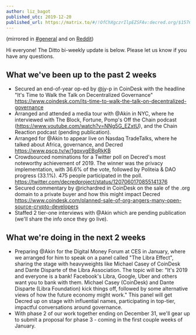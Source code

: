 ```yaml
---
author: liz_bagot
published_utc: 2019-12-20
published_url: https://matrix.to/#/!OfChXgczrIlpEZSFAv:decred.org/$157688104168179yKazt:decred.org
---
```


(mirrored in [#general](https://matrix.to/#/!MgQoetFiyjrHAywokv:decred.org/$157688113768182lyatq:decred.org) and on [Reddit](https://www.reddit.com/r/decred/comments/eds1ka/ditto_biweekly_update_dec_20_2019/))

Hi everyone! The Ditto bi-weekly update is below. Please let us know if you have any questions.

## What we've been up to the past 2 weeks

- Secured an end-of-year op-ed by @jy-p in CoinDesk with the headline "It's Time to Walk the Talk on Decentralized Governance" https://www.coindesk.com/its-time-to-walk-the-talk-on-decentralized-governance
- Arranged and attended a media tour with @Akin in NYC, where he interviewed with The Block, Fortune, Pomp's Off the Chain podcast (https://www.youtube.com/watch?v=NNg5G_EZxtU), and the Chain Reaction podcast (pending publication).
- Arranged for @Akin to appear live on Nasdaq TradeTalks, where he talked about Africa, governance, and Decred https://www.pscp.tv/w/1gqxvgEBqRkKB
- Crowdsourced nominations for a Twitter poll on Decred's most noteworthy achievement of 2019. The winner was the privacy implementation, with 36.6% of the vote, followed by Politeia & DAO progress (33.1%). 475 people participated in the poll. https://twitter.com/decredproject/status/1207060170855141376
- Secured commentary by @richardred in CoinDesk on the sale of the .org domain to a private buyer and how this might impact Decred https://www.coindesk.com/planned-sale-of-org-angers-many-open-source-crypto-developers
- Staffed 2 tier-one interviews with @Akin which are pending publication (we'll share the info once they go live).

## What we're doing in the next 2 weeks

- Preparing @Akin for the Digital Money Forum at CES in January, where we arranged for him to speak on a panel called "The Libra Effect", sharing the stage with heavyweights like Michael Casey of CoinDesk and Dante Disparte of the Libra Association. The topic will be: "It's 2019 and everyone is a bank! Facebook's Libra, Google, Uber and others want you to bank with them. Michael Casey (CoinDesk) and Dante Disparte (Libra Foundation) kick things off, followed by some alternative views of how the future economy might work." This panel will get Decred up on stage with influential names, participating in top-tier, impactful conversations around governance.
- With phase 2 of our work together ending on December 31, we'll gear up to submit a proposal for phase 3 - coming in the first couple weeks of January.
